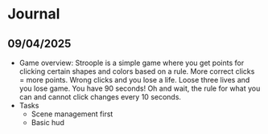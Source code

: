 # Journal

## 09/04/2025
- Game overview: Stroople is a simple game where you get points for clicking certain shapes and colors based on a rule. More correct clicks = more points. Wrong clicks and you lose a life. Loose three lives and you lose game. You have 90 seconds! Oh and wait, the rule for what you can and cannot click changes every 10 seconds.  
- Tasks 
    - Scene management first 
    - Basic hud 

